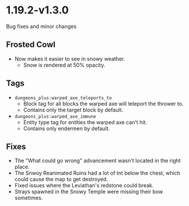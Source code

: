 # 1.19.2-v1.3.0
Bug fixes and minor changes

## Frosted Cowl
- Now makes it easier to see in snowy weather.
	- Snow is rendered at 50% opacity.

## Tags
- `dungeons_plus:warped_axe_teleports_to`
	- Block tag for all blocks the warped axe will teleport the thrower to.
	- Contains only the target block by default.
- `dungeons_plus:warped_axe_immune`
	- Entity type tag for entities the warped axe can't hit.
	- Contains only endermen by default.

## Fixes
- The "What could go wrong" advancement wasn't located in the right place.
- The Snwoy Reanimated Ruins had a lot of tnt below the chest, which could cause the map to get destroyed.
- Fixed issues where the Leviathan's redstone could break.
- Strays spawned in the Snowy Temple were missing their bow sometimes.